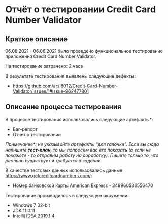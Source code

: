 # Отчёт о тестировании Credit Card Number Validator

## Краткое описание

06.08.2021 - 06.08.2021 было проведено функциональное тестирование приложения Credit Card Number Validator.

На тестирование затрачено: 2 часа

В результате тестирования выявлены следующие дефекты:
* https://github.com/arsi8012/Credit-Card-Number-Validator/issues/1#issue-962477801

## Описание процесса тестирования

В процессе тестирования использовались следующие артефакты*:
* Баг-репорт
* Отчет о тестировании

*Примечание\*: не указывайте артефакты "для галочки". Если вы сюда напишите **тест-план**, то мы попросим вас его
показать (а если не покажете - то отправим работу на доработку). Пишите только то, что реально существует и требуется
в задании.*

В качестве тестовых данных использовались данные https://www.getcreditcardnumbers.com/:
* Номер банковской карты American Express - 349960536556470

Тестирование производилось в следующем окружении:
* Windows 7 32-bit
* JDK 11.0.11
* Intellij IDEA 2019.1.4